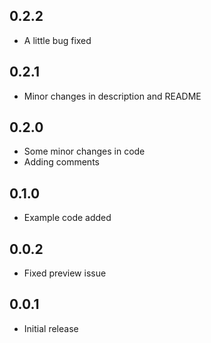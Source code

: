 ## 0.2.2
* A little bug fixed

## 0.2.1
* Minor changes in description and README

## 0.2.0
* Some minor changes in code
* Adding comments

## 0.1.0
* Example code added

## 0.0.2
* Fixed preview issue

## 0.0.1
* Initial release
